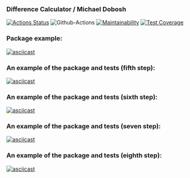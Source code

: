 ### Difference Calculator / Michael Dobosh
[![Actions Status](https://github.com/michaeldobosh/frontend-project-46/workflows/hexlet-check/badge.svg)](https://github.com/michaeldobosh/frontend-project-46/actions)
![Github-Actions](https://github.com/michaeldobosh/frontend-project-46/actions/workflows/github-actions-demo.yml/badge.svg)
[![Maintainability](https://api.codeclimate.com/v1/badges/04cbcb90daec74e419f1/maintainability)](https://codeclimate.com/github/michaeldobosh/frontend-project-46/maintainability)
[![Test Coverage](https://api.codeclimate.com/v1/badges/04cbcb90daec74e419f1/test_coverage)](https://codeclimate.com/github/michaeldobosh/frontend-project-46/test_coverage)


### Package example:
[![asciicast](https://asciinema.org/a/imIhOFjDsSfJ7IS2kj7azpRHh.svg)](https://asciinema.org/a/imIhOFjDsSfJ7IS2kj7azpRHh)

### An example of the package and tests (fifth step):
[![asciicast](https://asciinema.org/a/AzESOgPFYNFHLK5bZ9KAJiiOE.svg)](https://asciinema.org/a/AzESOgPFYNFHLK5bZ9KAJiiOE)

### An example of the package and tests (sixth step):
[![asciicast](https://asciinema.org/a/3h5uBx1qOoO6bdmnOcGXCpPto.svg)](https://asciinema.org/a/3h5uBx1qOoO6bdmnOcGXCpPto)

### An example of the package and tests (seven step):
[![asciicast](https://asciinema.org/a/GQviqTPApk1MRTuSsaTgA0KV8.svg)](https://asciinema.org/a/GQviqTPApk1MRTuSsaTgA0KV8)

### An example of the package and tests (eighth step):
[![asciicast](https://asciinema.org/a/pI5rCinl7jIdiVByzXI2sqtlo.svg)](https://asciinema.org/a/pI5rCinl7jIdiVByzXI2sqtlo)
